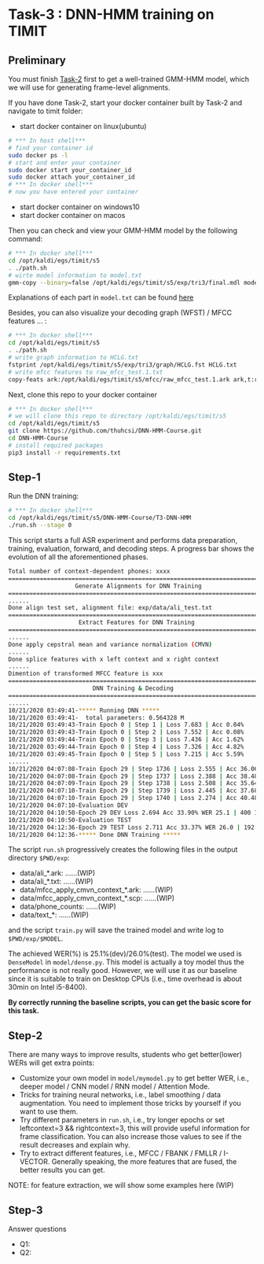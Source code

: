 # Task-3 : DNN-HMM training on TIMIT

## Preliminary
You must finish [Task-2](https://github.com/thuhcsi/DNN-HMM-Course/tree/main/T2-GMM-HMM) first to get a well-trained GMM-HMM model, which we will use for generating frame-level alignments.

If you have done Task-2, start your docker container built by Task-2 and navigate to timit folder:
- start docker container on linux(ubuntu)
```sh
# *** In host shell***
# find your container id
sudo docker ps -l
# start and enter your container
sudo docker start your_container_id
sudo docker attach your_container_id
# *** In docker shell***
# now you have entered your container
```
- start docker container on windows10
- start docker container on macos

Then you can check and view your GMM-HMM model by the following command:
```sh
# *** In docker shell***
cd /opt/kaldi/egs/timit/s5
. ./path.sh
# wirte model information to model.txt
gmm-copy --binary=false /opt/kaldi/egs/timit/s5/exp/tri3/final.mdl model.txt
```
Explanations of each part in `model.txt` can be found [here]()

Besides, you can also visualize your decoding graph (WFST) / MFCC features ...  :
```sh
# *** In docker shell***
cd /opt/kaldi/egs/timit/s5
. ./path.sh
# write graph information to HCLG.txt
fstprint /opt/kaldi/egs/timit/s5/exp/tri3/graph/HCLG.fst HCLG.txt
# write mfcc features to raw_mfcc_test.1.txt
copy-feats ark:/opt/kaldi/egs/timit/s5/mfcc/raw_mfcc_test.1.ark ark,t:raw_mfcc_test.1.txt
```

Next, clone this repo to your docker container
```sh
# *** In docker shell***
# we will clone this repo to directory /opt/kaldi/egs/timit/s5
cd /opt/kaldi/egs/timit/s5
git clone https://github.com/thuhcsi/DNN-HMM-Course.git
cd DNN-HMM-Course
# install required packages
pip3 install -r requirements.txt
```

## Step-1
Run the DNN training:
```sh
# *** In docker shell***
cd /opt/kaldi/egs/timit/s5/DNN-HMM-Course/T3-DNN-HMM
./run.sh --stage 0
```
This script starts a full ASR experiment and performs data preparation, training, evaluation, forward, and decoding steps. A progress bar shows the evolution of all the aforementioned phases.


```sh
Total number of context-dependent phones: xxxx
============================================================================
                   Generate Alignments for DNN Training
============================================================================
......
Done align test set, alignment file: exp/data/ali_test.txt
============================================================================
                    Extract Features for DNN Training
============================================================================
......
Done apply cepstral mean and variance normalization (CMVN)
......
Done splice features with x left context and x right context
......
Dimention of transformed MFCC feature is xxx
============================================================================
                        DNN Training & Decoding
============================================================================
......
10/21/2020 03:49:41-***** Running DNN *****
10/21/2020 03:49:41-  total parameters: 0.564328 M
10/21/2020 03:49:43-Train Epoch 0 | Step 1 | Loss 7.683 | Acc 0.04%
10/21/2020 03:49:43-Train Epoch 0 | Step 2 | Loss 7.552 | Acc 0.08%
10/21/2020 03:49:44-Train Epoch 0 | Step 3 | Loss 7.436 | Acc 1.62%
10/21/2020 03:49:44-Train Epoch 0 | Step 4 | Loss 7.326 | Acc 4.82%
10/21/2020 03:49:45-Train Epoch 0 | Step 5 | Loss 7.215 | Acc 5.59%
......
10/21/2020 04:07:08-Train Epoch 29 | Step 1736 | Loss 2.555 | Acc 36.06%
10/21/2020 04:07:08-Train Epoch 29 | Step 1737 | Loss 2.388 | Acc 38.48%
10/21/2020 04:07:09-Train Epoch 29 | Step 1738 | Loss 2.508 | Acc 35.64%
10/21/2020 04:07:10-Train Epoch 29 | Step 1739 | Loss 2.445 | Acc 37.68%
10/21/2020 04:07:10-Train Epoch 29 | Step 1740 | Loss 2.274 | Acc 40.48%
10/21/2020 04:07:10-Evaluation DEV
10/21/2020 04:10:50-Epoch 29 DEV Loss 2.694 Acc 33.90% WER 25.1 | 400 15057 | 78.6 16.0 5.4 3.7 25.1 99.8 | -0.129 | /opt/kaldi/egs/timit/s5/DNN-HMM-Course/T3-DNN-HMM/exp/DenseModel/decode_dev/score_5/ctm_39phn.filt.sys
10/21/2020 04:10:50-Evaluation TEST
10/21/2020 04:12:36-Epoch 29 TEST Loss 2.711 Acc 33.37% WER 26.0 | 192 7215 | 77.6 16.5 5.9 3.6 26.0 100.0 | -0.104 | /opt/kaldi/egs/timit/s5/DNN-HMM-Course/T3-DNN-HMM/exp/DenseModel/decode_test/score_5/ctm_39phn.filt.sys
10/21/2020 04:12:36-***** Done DNN Training *****
```

The script `run.sh` progressively creates the following files in the output directory `$PWD/exp`:
* data/ali\_\*.ark: ......(WIP)
* data/ali\_\*.txt: ......(WIP)
* data/mfcc\_apply\_cmvn\_context\_\*.ark: ......(WIP)
* data/mfcc\_apply\_cmvn\_context\_\*.scp: ......(WIP)
* data/phone\_counts: ......(WIP)
* data/text\_\*: ......(WIP)

and the script `train.py` will save the trained model and write log to `$PWD/exp/$MODEL`.

The achieved WER(%) is 25.1%(dev)/26.0%(test). The model we used is `DenseModel` in `model/dense.py`. This model is actually a toy model thus the performance is not really good. However, we will use it as our baseline since it is suitable to train on Desktop CPUs (i.e., time overhead is about 30min on Intel i5-8400).

**By correctly running the baseline scripts, you can get the basic score for this task.**


## Step-2
There are many ways to improve results, students who get better(lower) WERs will get extra points:
* Customize your own model in `model/mymodel.py` to get better WER, i.e., deeper model / CNN model / RNN model / Attention Mode.
* Tricks for training neural networks, i.e., label smoothing / data augmentation. You need to implement those tricks by yourself if you want to use them.
* Try different parameters in `run.sh`, i.e., try longer epochs or set leftcontext=3 && rightcontext=3, this will provide useful information for frame classification. You can also increase those values to see if the result decreases and explain why.
* Try to extract different features, i.e., MFCC / FBANK / FMLLR / I-VECTOR. Generally speaking, the more features that are fused, the better results you can get.

NOTE: for feature extraction, we will show some examples here (WIP)

## Step-3
Answer questions
- Q1:
- Q2:
